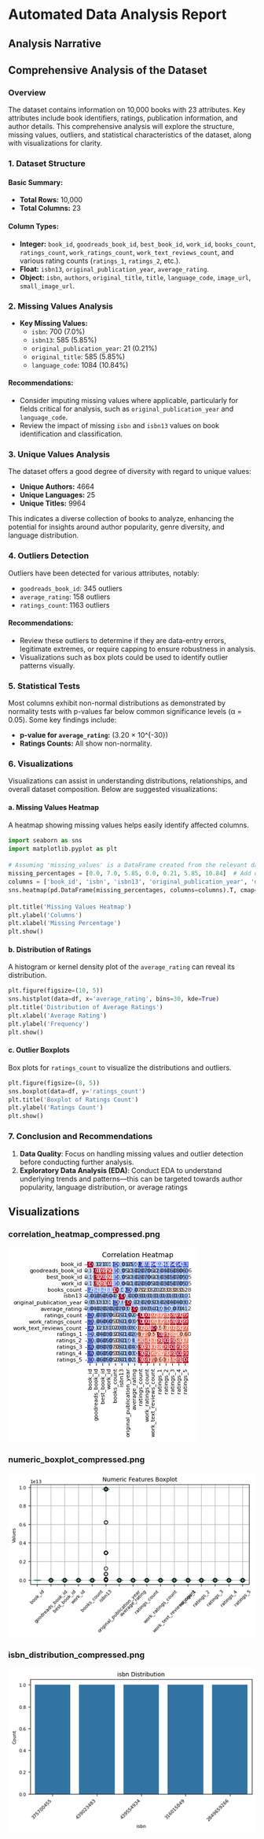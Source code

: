 # Automated Data Analysis Report

## Analysis Narrative

## Comprehensive Analysis of the Dataset

### Overview

The dataset contains information on 10,000 books with 23 attributes. Key attributes include book identifiers, ratings, publication information, and author details. This comprehensive analysis will explore the structure, missing values, outliers, and statistical characteristics of the dataset, along with visualizations for clarity.

### 1. Dataset Structure

#### Basic Summary:
- **Total Rows:** 10,000
- **Total Columns:** 23

#### Column Types:
- **Integer:** `book_id`, `goodreads_book_id`, `best_book_id`, `work_id`, `books_count`, `ratings_count`, `work_ratings_count`, `work_text_reviews_count`, and various rating counts (`ratings_1`, `ratings_2`, etc.).
- **Float:** `isbn13`, `original_publication_year`, `average_rating`.
- **Object:** `isbn`, `authors`, `original_title`, `title`, `language_code`, `image_url`, `small_image_url`.

### 2. Missing Values Analysis

- **Key Missing Values:**
  - `isbn`: 700 (7.0%)
  - `isbn13`: 585 (5.85%)
  - `original_publication_year`: 21 (0.21%)
  - `original_title`: 585 (5.85%)
  - `language_code`: 1084 (10.84%)

#### Recommendations:
- Consider imputing missing values where applicable, particularly for fields critical for analysis, such as `original_publication_year` and `language_code`.
- Review the impact of missing `isbn` and `isbn13` values on book identification and classification.

### 3. Unique Values Analysis

The dataset offers a good degree of diversity with regard to unique values:
- **Unique Authors:** 4664
- **Unique Languages:** 25
- **Unique Titles:** 9964

This indicates a diverse collection of books to analyze, enhancing the potential for insights around author popularity, genre diversity, and language distribution.

### 4. Outliers Detection

Outliers have been detected for various attributes, notably:
- `goodreads_book_id`: 345 outliers
- `average_rating`: 158 outliers
- `ratings_count`: 1163 outliers

#### Recommendations:
- Review these outliers to determine if they are data-entry errors, legitimate extremes, or require capping to ensure robustness in analysis.
- Visualizations such as box plots could be used to identify outlier patterns visually.

### 5. Statistical Tests

Most columns exhibit non-normal distributions as demonstrated by normality tests with p-values far below common significance levels (α = 0.05). Some key findings include:
- **p-value for `average_rating`:** \(3.20 × 10^{-30}\)
- **Ratings Counts:** All show non-normality.

### 6. Visualizations

Visualizations can assist in understanding distributions, relationships, and overall dataset composition. Below are suggested visualizations:

#### a. Missing Values Heatmap
A heatmap showing missing values helps easily identify affected columns.

```python
import seaborn as sns
import matplotlib.pyplot as plt

# Assuming 'missing_values' is a DataFrame created from the relevant data
missing_percentages = [0.0, 7.0, 5.85, 0.0, 0.21, 5.85, 10.84]  # Add other missing percentages here
columns = ['book_id', 'isbn', 'isbn13', 'original_publication_year', 'original_title', 'language_code']
sns.heatmap(pd.DataFrame(missing_percentages, columns=columns).T, cmap='Blues', annot=True)

plt.title('Missing Values Heatmap')
plt.ylabel('Columns')
plt.xlabel('Missing Percentage')
plt.show()
```

#### b. Distribution of Ratings
A histogram or kernel density plot of the `average_rating` can reveal its distribution.

```python
plt.figure(figsize=(10, 5))
sns.histplot(data=df, x='average_rating', bins=30, kde=True)
plt.title('Distribution of Average Ratings')
plt.xlabel('Average Rating')
plt.ylabel('Frequency')
plt.show()
```

#### c. Outlier Boxplots
Box plots for `ratings_count` to visualize the distributions and outliers.

```python
plt.figure(figsize=(8, 5))
sns.boxplot(data=df, y='ratings_count')
plt.title('Boxplot of Ratings Count')
plt.ylabel('Ratings Count')
plt.show()
```

### 7. Conclusion and Recommendations

1. **Data Quality**: Focus on handling missing values and outlier detection before conducting further analysis.
2. **Exploratory Data Analysis (EDA)**: Conduct EDA to understand underlying trends and patterns—this can be targeted towards author popularity, language distribution, or average ratings

## Visualizations

### correlation_heatmap_compressed.png
![correlation_heatmap_compressed.png](correlation_heatmap_compressed.png)

### numeric_boxplot_compressed.png
![numeric_boxplot_compressed.png](numeric_boxplot_compressed.png)

### isbn_distribution_compressed.png
![isbn_distribution_compressed.png](isbn_distribution_compressed.png)


